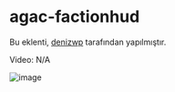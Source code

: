# agac-factionhud
Bu eklenti, [denizwp](https://github.com/forealdeniz) tarafından yapılmıştır.

Video: N/A

![image](https://github.com/denizwp/vurkac-hud/assets/85676222/d9c35661-ee5f-4f10-a0d2-8ffa71580150)


